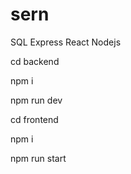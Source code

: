 # sern
SQL Express React Nodejs

cd backend

npm i

npm run dev


cd frontend

npm i

npm run start
